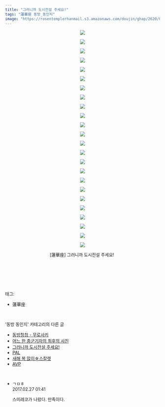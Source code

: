 ```yaml
---
title: "그러니까 도시전설 주세요!"
tags: "蓮華座 동방_동인지"
image: "https://rosentemplerhanmail.s3.amazonaws.com/doujin/ghap/2620/001.jpg"
---
```

<div class="article">
<p style="text-align: center; clear: none; float: none;"><img src="{{ site.imgserver11 }}/ghap/2620/001.jpg"/></p>
<p style="text-align: center; clear: none; float: none;"><img src="{{ site.imgserver11 }}/ghap/2620/002.jpg"/></p>
<p style="text-align: center; clear: none; float: none;"><img src="{{ site.imgserver11 }}/ghap/2620/003.jpg"/></p>
<p style="text-align: center; clear: none; float: none;"><img src="{{ site.imgserver11 }}/ghap/2620/004.jpg"/></p>
<p style="text-align: center; clear: none; float: none;"><img src="{{ site.imgserver11 }}/ghap/2620/005.jpg"/></p>
<p style="text-align: center; clear: none; float: none;"><img src="{{ site.imgserver11 }}/ghap/2620/006.jpg"/></p>
<p style="text-align: center; clear: none; float: none;"><img src="{{ site.imgserver11 }}/ghap/2620/007.jpg"/></p>
<p style="text-align: center; clear: none; float: none;"><img src="{{ site.imgserver11 }}/ghap/2620/008.jpg"/></p>
<p style="text-align: center; clear: none; float: none;"><img src="{{ site.imgserver11 }}/ghap/2620/009.jpg"/></p>
<p style="text-align: center; clear: none; float: none;"><img src="{{ site.imgserver11 }}/ghap/2620/010.jpg"/></p>
<p style="text-align: center; clear: none; float: none;"><img src="{{ site.imgserver11 }}/ghap/2620/011.jpg"/></p>
<p style="text-align: center; clear: none; float: none;"><img src="{{ site.imgserver11 }}/ghap/2620/012.jpg"/></p>
<p style="text-align: center; clear: none; float: none;"><img src="{{ site.imgserver11 }}/ghap/2620/013.jpg"/></p>
<p style="text-align: center; clear: none; float: none;"><img src="{{ site.imgserver11 }}/ghap/2620/014.jpg"/></p>
<p style="text-align: center; clear: none; float: none;"><img src="{{ site.imgserver11 }}/ghap/2620/015.jpg"/></p>
<p style="text-align: center; clear: none; float: none;"><img src="{{ site.imgserver11 }}/ghap/2620/016.jpg"/></p>
<p style="text-align: center; clear: none; float: none;"><img src="{{ site.imgserver11 }}/ghap/2620/017.jpg"/></p>
<p style="text-align: center; clear: none; float: none;"><img src="{{ site.imgserver11 }}/ghap/2620/018.jpg"/></p>
<p style="text-align: center; clear: none; float: none;"><img src="{{ site.imgserver11 }}/ghap/2620/019.jpg"/></p>
<p style="text-align: center; clear: none; float: none;"><img src="{{ site.imgserver11 }}/ghap/2620/020.jpg"/></p>
<p style="text-align: center; clear: none; float: none;"><img src="{{ site.imgserver11 }}/ghap/2620/021.jpg"/></p>
<p style="text-align: center; clear: none; float: none;"><img src="{{ site.imgserver11 }}/ghap/2620/022.jpg"/></p>
<p style="text-align: center; clear: none; float: none;"><img src="{{ site.imgserver11 }}/ghap/2620/023.jpg"/></p>
<p style="text-align: center; clear: none; float: none;"><img src="{{ site.imgserver11 }}/ghap/2620/024.jpg"/></p>
<p style="text-align: center; clear: none; float: none;">[蓮華座] 그러니까 도시전설 주세요! </p>
<p style="text-align: center; clear: none; float: none;"><br/></p>
<p><br/></p>
</div><br/>
<div class="tagTrail">
<p>태그: </p>
<ul>
<li>蓮華座</li>
</ul>
</div><br/>
<div class="another">
<p>'동방 동인지' 카테고리의 다른 글</p>
<ul>
<li><a href="/ghap_2627">동방청첩 - 무로사키</a></li>
<li><a href="/ghap_2624">어느 한 종군기자의 최후의 사진</a></li>
<li><a href="/ghap_2620">그러니까 도시전설 주세요!</a></li>
<li><a href="/ghap_2619">PAL</a></li>
<li><a href="/ghap_2618">새해 복 많이☆스칼렛</a></li>
<li><a href="/ghap_2617">AVP</a></li>
</ul>
</div><br/>
<div class="cb_module cb_fluid">
<div class="cb_wrt cb_profile">
<div class="comment">
<ul>
<li class="cb_thumb_off" id="comment14926427">
<div class="cb_comment_area">
<div class="cb_info_area">
<div class="cb_section">
<span class="cb_nick_name">ㄱㅁㅎ</span>
</div>
<div class="cb_section">
<span class="cb_date">2017.02.27 01:41 </span>
</div>
</div>
<div class="cb_dsc_comment">
<p class="cb_dsc">
											스미레코가 나왔다. 만족이다.
										</p>
</div>
</div></li>
</ul>
</div>
</div><!-- commentList close -->
</div><br/>
